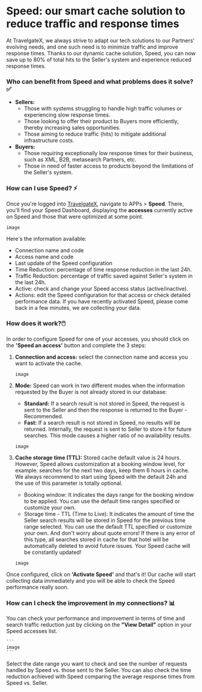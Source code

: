 ﻿---
sidebar_position: 1
---

# Speed: our smart cache solution to reduce traffic and response times


At TravelgateX, we always strive to adapt our tech solutions to our Partners’ evolving needs, and one such need is to minimize traffic and improve response times. Thanks to our dynamic cache solution, Speed, you can now save up to 80% of total hits to the Seller's system and experience reduced response times.

### Who can benefit from Speed and what problems does it solve?✅
- **Sellers:**
	- Those with systems struggling to handle high traffic volumes or experiencing slow response times.
	- Those looking to offer their product to Buyers more efficiently, thereby increasing sales opportunities.
	- Those aiming to reduce traffic (hits) to mitigate additional infrastructure costs.
- **Buyers:** 
	- Those requiring exceptionally low response times for their business, such as XML, B2B, metasearch Partners, etc.
	- Those in need of faster access to products beyond the limitations of the Seller's system.

### How can I use Speed? ⚡
Once you're logged into [TravelgateX](https://www.travelgatex.com/), navigate to APPs > **Speed**. There, you'll find your Speed Dashboard, displaying the **accesses** currently active on Speed and those that were optimized at some point. 

```
image
```
Here's the information available: 

- Connection name and code
- Access name and code
- Last update of the Speed configuration
- Time Reduction: percentage of time response reduction in the last 24h.
- Traffic Reduction: percentage of traffic saved against Seller's system in the last 24h.
- Active: check and change your Speed access status (active/inactive).
- Actions: edit the Speed configuration for that access or check detailed performance data. If you have recently activated Speed, please come back in a few minutes, we are collecting your data.

### How does it work?🖱️
In order to configure Speed for one of your accesses, you should click on the **'Speed an access'** button and complete the 3 steps:

1. **Connection and access:** select the connection name and access you want to activate the cache.

	```
	image
	```


2. **Mode:** Speed can work in two different modes when the information requested by the Buyer is not already stored in our database:
	- **Standard:** If a search result is not stored in Speed, the request is sent to the Seller and then the response is returned to the Buyer - Recommended.
	- **Fast:** If a search result is not stored in Speed, no results will be returned. Internally, the request is sent to Seller to store it for future searches. This mode causes a higher ratio of no availability results.

	```
	image
	```

3. **Cache storage time (TTL):** Stored cache default value is 24 hours. However, Speed allows customization at a booking window level, for example: searches for the next two days, keep them 6 hours in cache. We always recommend to start using Speed with the default 24h and the use of this parameter is totally optional. 
	- Booking window: It indicates the days range for the booking window to be applied. You can use the default time ranges specified or customize your own.
	- Storage time - TTL (Time to Live): It indicates the amount of time the Seller search results will be stored in Speed for the previous time range selected. You can use the default TTL specified or customize your own. And don't worry about quote errors! If there is any error of this type, all searches stored in cache for that hotel will be automatically deleted to avoid future issues. Your Speed cache will be constantly updated!

	```
	image
	```

Once configured, click on **'Activate Speed'** and that's it! Our cache will start collecting data immediately and you will be able to check the Speed performance really soon.


### How can I check the improvement in my connections? 📊
You can check your performance and improvement in terms of time and search traffic reduction just by clicking on the **"View Detail"** option in your Speed accesses list.

	```
	image
	```


Select the date range you want to check and see the number of requests handled by Speed vs. those sent to the Seller. You can also check the time reduction achieved with Speed comparing the average response times from Speed vs. Seller.